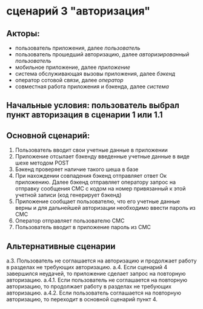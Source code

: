 # сценарий 3 "авторизация"

## Акторы:

* пользователь приложения, далее *пользователь*
* пользователь прошедший авторизацию, далее *авторизированный пользователь*
* мобильное приложение, далее *приложение*
* система обслуживающая вызовы приложения, далее *бэкенд*
* оператор сотовой связи, далее *оператор*
* совместная работа приложения и бэкенда, далее *система*

## Начальные условия: пользователь выбрал пункт авторизация в сценарии 1 или 1.1

## Основной сценарий:

1. Пользователь вводит свои учетные данные в приложении
2. Приложение отсылает бэкенду введенные учетные данные в виде шехе методом POST
3. Бэкенд проверяет наличие такого шеша в базе
4. При нахождении совпадения бэкенд отправляет ответ Ок приложению.
Далее бэкенд отправляет оператору запрос на отправку сообщения СМС с кодом на номер привязанный к этой учетной записи
(код генерирует бэкенд)
5. Приложение сообщает пользователю, что его учетные данные верны и для дальнейшей авторизации необходимо ввести пароль из СМС
6. Оператор отправляет пользователю СМС
7. Пользователь вводит в приложение пароль из СМС

## Альтернативные сценарии
а.3. Пользователь не соглашается на авторизацию и продолжает работу в разделах не требующих авторизацию.
а.4. Если сценарий 4 завершился неудачей, то приложение сделает запрос на повторную авторизацию. 
а.4.1. Если пользователь не соглашается на повторную авторизацию, то продолжает работу в разделах не требующих авторизацию. 
а.4.2. Если пользователь соглашается на повторную авторизацию, то переходит в основной сценарий пункт 4.
